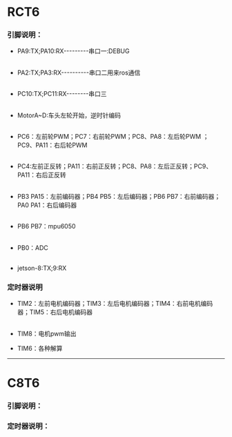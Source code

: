 # RCT6

### 引脚说明：

* PA9:TX;PA10:RX---------串口一:DEBUG
##

* PA2:TX;PA3:RX----------串口二用来ros通信
##
* PC10:TX;PC11:RX--------串口三
##

* MotorA~D:车头左轮开始，逆时针编码
##

* PC6：左前轮PWM；PC7：右前轮PWM；PC8、PA8：左后轮PWM ；PC9、PA11：右后轮PWM  
##

* PC4:左前正反转；PA11：右前正反转；PC8、PA8：左后正反转；PC9、PA11：右后正反转  
##

* PB3 PA15：左前编码器；PB4 PB5：左后编码器；PB6 PB7：右前编码器；PA0 PA1：右后编码器
##

* PB6 PB7：mpu6050
##

* PB0：ADC
##

* jetson-8:TX;9:RX

### 定时器说明

* TIM2：左前电机编码器；TIM3：左后电机编码器；TIM4：右前电机编码器；TIM5：右后电机编码器
##
* TIM8：电机pwm输出

* TIM6：各种解算

***

# C8T6

### 引脚说明：

### 定时器说明：



